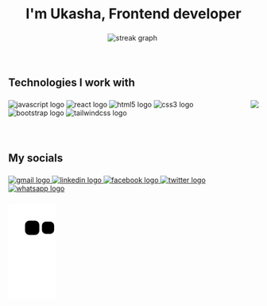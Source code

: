 <h1 align="center">I'm  Ukasha, Frontend developer</h1>

###

<div align="center">
  <img src="https://github-readme-stats.vercel.app/api?username=ukashazia&theme=swift&hide_border=true&include_all_commits=true&count_private=true&custom_title=My%20stats" height="170" alt="streak graph"  />
  <img src="https://github-readme-streak-stats.herokuapp.com/?user=ukashazia&theme=swift&hide_border=true" height="170" alt=""  />
  </div>
  
###

<br>
<h2 align="left">Technologies I work with</h2>

###

<img align="right" height="250" src="https://media.giphy.com/media/qgQUggAC3Pfv687qPC/giphy.gif"  />

###

<div align="left">
  <img src="https://cdn.jsdelivr.net/gh/devicons/devicon/icons/javascript/javascript-original.svg" height="100" width="110" alt="javascript logo"  />
  <img src="https://cdn.jsdelivr.net/gh/devicons/devicon/icons/react/react-original.svg" height="100" width="110" alt="react logo"  />
  <img src="https://cdn.jsdelivr.net/gh/devicons/devicon/icons/html5/html5-original.svg" height="100" width="110" alt="html5 logo"  />
  <img src="https://cdn.jsdelivr.net/gh/devicons/devicon/icons/css3/css3-original.svg" height="100" width="110" alt="css3 logo"  />
  <img src="https://cdn.jsdelivr.net/gh/devicons/devicon/icons/bootstrap/bootstrap-original.svg" height="100" width="110" alt="bootstrap logo"  />
  <img src="https://cdn.jsdelivr.net/gh/devicons/devicon/icons/tailwindcss/tailwindcss-original-wordmark.svg" height="100" width="110" alt="tailwindcss logo"  />
</div>

###
<br>

<h2 align="left">My socials</h2>

###

<div align="left">
  <a href="ukashazia41@gmail.com" target="_blank">
    <img src="https://img.shields.io/static/v1?message=Gmail&logo=gmail&label=&color=D14836&logoColor=white&labelColor=&style=for-the-badge" height="40" alt="gmail logo"  />
  </a>
  <a href="https://www.linkedin.com/in/ukasha-zia-312ab6258" target="_blank">
    <img src="https://img.shields.io/static/v1?message=LinkedIn&logo=linkedin&label=&color=0077B5&logoColor=white&labelColor=&style=for-the-badge" height="40" alt="linkedin logo"  />
  </a>
  <a href="https://facebook.com/ukasha.zia.1238" target="_blank">
    <img src="https://img.shields.io/static/v1?message=Facebook&logo=facebook&label=&color=1877F2&logoColor=white&labelColor=&style=for-the-badge" height="40" alt="facebook logo"  />
  </a>
  <a href="https://twitter.com/Ukasha_Zia" target="_blank">
    <img src="https://img.shields.io/static/v1?message=Twitter&logo=twitter&label=&color=1DA1F2&logoColor=white&labelColor=&style=for-the-badge" height="40" alt="twitter logo"  />
  </a>
  <a href="+923404350875" target="_blank">
    <img src="https://img.shields.io/static/v1?message=Whatsapp&logo=whatsapp&label=&color=25D366&logoColor=white&labelColor=&style=for-the-badge" height="40" alt="whatsapp logo"  />
  </a>
</div>

###

<!-- <img src="https://raw.githubusercontent.com/ukashazia/ukashazia/output/snake.svg" alt="Snake animation" /> -->
![Snake animation](https://github.com/ukashazia/ukashazia/blob/output/github-contribution-grid-snake.svg)

###
